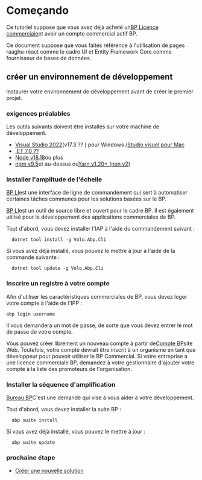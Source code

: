 # Começando
Ce tutoriel suppose que vous avez déjà acheté un[BP Licence commerciale](https://commercial.abp.io/pricing "")et avoir un compte commercial actif BP.

Ce document suppose que vous faites référence à l'utilisation de pages raaghu-réact comme le cadre UI et Entity Framework Core comme fournisseur de bases de données.
## créer un environnement de développement
Instaurer votre environnement de développement avant de créer le premier projet.
### exigences préalables
Les outils suivants doivent être installés sur votre machine de développement.

- [Visual Studio 2022](https://visualstudio.microsoft.com/vs/ "")(v17.3 ⁇ ) pour Windows /[Studio visuel pour Mac](https://visualstudio.microsoft.com/vs/mac/ "")
- [.ET 7.0 ⁇](https://dotnet.microsoft.com/en-us/download/dotnet "")
- [Node v18.18](https://nodejs.org/en "")ou plus
- [npm v9.5](https://www.npmjs.com/package/npm "")et au-dessus ou[Yarn v1.20+ (non v2)](https://classic.yarnpkg.com/en/docs/install#windows-stable "")

### Installer l'amplitude de l'échelle
[BP LI](https://docs.abp.io/en/abp/latest/CLI "")est une interface de ligne de commandement qui sert à automatiser certaines tâches communes pour les solutions basées sur le BP.

[BP LI](https://docs.abp.io/en/abp/latest/CLI "")est un outil de source libre et ouvert pour le cadre BP. Il est également utilisé pour le développement des applications commerciales de BP.

Tout d'abord, vous devez installer l'IAP à l'aide du commandement suivant :

      dotnet tool install -g Volo.Abp.Cli

Si vous avez déjà installé, vous pouvez le mettre à jour à l'aide de la commande suivante :

      dotnet tool update -g Volo.Abp.Cli

### Inscrire un registre à votre compte
Afin d'utiliser les caractéristiques commerciales de BP, vous devez loger votre compte à l'aide de l'IPP :

    abp login username 

Il vous demandera un mot de passe, de sorte que vous devez entrer le mot de passe de votre compte.

Vous pouvez créer librement un nouveau compte à partir de[Compte BP](https://account.abp.io/Account/Login "")site Web. Toutefois, votre compte devrait être inscrit à un organisme en tant que développeur pour pouvoir utiliser le BP Commercial. Si votre entreprise a une licence commerciale BP, demandez à votre gestionnaire d'ajouter votre compte à la liste des promoteurs de l'organisation.
### Installer la séquence d'amplification
[Bureau BP](https://docs.abp.io/en/commercial/7.2/abp-suite/index "")C'est une demande qui vise à vous aider à votre développement.

Tout d'abord, vous devez installer la suite BP :

      abp suite install

Si vous avez déjà installé, vous pouvez le mettre à jour :

      abp suite update

### prochaine étape

- [Créer une nouvelle solution](Creating-A-New-Solution.md "")

